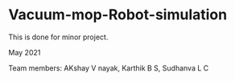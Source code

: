 # Vacuum-mop-Robot-simulation
This is done for minor project.

May 2021

Team members:
AKshay V nayak,
Karthik B S,
Sudhanva L C
